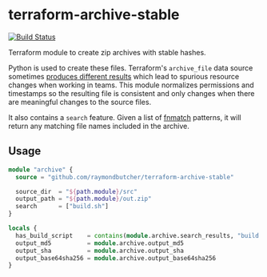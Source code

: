 # terraform-archive-stable

[![Build Status](https://dev.azure.com/raymondbutcher/terraform-archive-stable/_apis/build/status/raymondbutcher.terraform-archive-stable?branchName=master)](https://dev.azure.com/raymondbutcher/terraform-archive-stable/_build/latest?definitionId=2&branchName=master)

Terraform module to create zip archives with stable hashes.

Python is used to create these files. Terraform's `archive_file` data source sometimes [produces different results](https://github.com/terraform-providers/terraform-provider-archive/issues/34) which lead to spurious resource changes when working in teams. This module normalizes permissions and timestamps so the resulting file is consistent and only changes when there are meaningful changes to the source files.

It also contains a `search` feature. Given a list of [fnmatch](https://docs.python.org/2/library/fnmatch.html) patterns, it will return any matching file names included in the archive.

## Usage

```terraform
module "archive" {
  source = "github.com/raymondbutcher/terraform-archive-stable"

  source_dir  = "${path.module}/src"
  output_path = "${path.module}/out.zip"
  search      = ["build.sh"]
}

locals {
  has_build_script    = contains(module.archive.search_results, "build.sh")
  output_md5          = module.archive.output_md5
  output_sha          = module.archive.output_sha
  output_base64sha256 = module.archive.output_base64sha256
}
```
